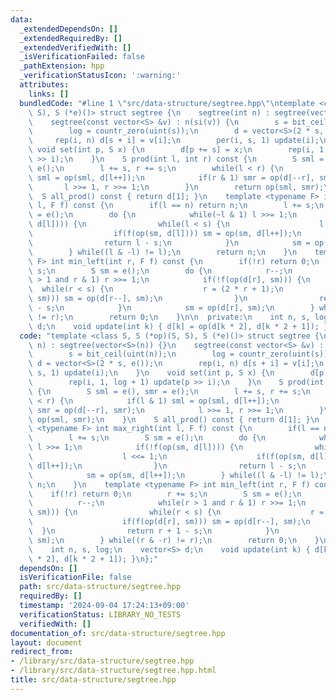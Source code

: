 ```yaml
---
data:
  _extendedDependsOn: []
  _extendedRequiredBy: []
  _extendedVerifiedWith: []
  _isVerificationFailed: false
  _pathExtension: hpp
  _verificationStatusIcon: ':warning:'
  attributes:
    links: []
  bundledCode: "#line 1 \"src/data-structure/segtree.hpp\"\ntemplate <class S, S (*op)(S,\
    \ S), S (*e)()> struct segtree {\n    segtree(int n) : segtree(vector<S>(n)) {}\n\
    \    segtree(const vector<S> &v) : n(si(v)) {\n        s = bit_ceil(uint(n));\n\
    \        log = countr_zero(uint(s));\n        d = vector<S>(2 * s, e());\n   \
    \     rep(i, n) d[s + i] = v[i];\n        per(i, s, 1) update(i);\n    }\n   \
    \ void set(int p, S x) {\n        d[p += s] = x;\n        rep(i, 1, log + 1) update(p\
    \ >> i);\n    }\n    S prod(int l, int r) const {\n        S sml = e(), smr =\
    \ e();\n        l += s, r += s;\n        while(l < r) {\n            if(l & 1)\
    \ sml = op(sml, d[l++]);\n            if(r & 1) smr = op(d[--r], smr);\n     \
    \       l >>= 1, r >>= 1;\n        }\n        return op(sml, smr);\n    }\n  \
    \  S all_prod() const { return d[1]; }\n    template <typename F> int max_right(int\
    \ l, F f) const {\n        if(l == n) return n;\n        l += s;\n        S sm\
    \ = e();\n        do {\n            while(~l & 1) l >>= 1;\n            if(!f(op(sm,\
    \ d[l]))) {\n                while(l < s) {\n                    l <<= 1;\n  \
    \                  if(f(op(sm, d[l]))) sm = op(sm, d[l++]);\n                }\n\
    \                return l - s;\n            }\n            sm = op(sm, d[l++]);\n\
    \        } while((l & -l) != l);\n        return n;\n    }\n    template <typename\
    \ F> int min_left(int r, F f) const {\n        if(!r) return 0;\n        r +=\
    \ s;\n        S sm = e();\n        do {\n            r--;\n            while(r\
    \ > 1 and r & 1) r >>= 1;\n            if(!f(op(d[r], sm))) {\n              \
    \  while(r < s) {\n                    r = (2 * r + 1);\n                    if(f(op(d[r],\
    \ sm))) sm = op(d[r--], sm);\n                }\n                return r + 1\
    \ - s;\n            }\n            sm = op(d[r], sm);\n        } while((r & -r)\
    \ != r);\n        return 0;\n    }\n\n  private:\n    int n, s, log;\n    vector<S>\
    \ d;\n    void update(int k) { d[k] = op(d[k * 2], d[k * 2 + 1]); }\n};\n"
  code: "template <class S, S (*op)(S, S), S (*e)()> struct segtree {\n    segtree(int\
    \ n) : segtree(vector<S>(n)) {}\n    segtree(const vector<S> &v) : n(si(v)) {\n\
    \        s = bit_ceil(uint(n));\n        log = countr_zero(uint(s));\n       \
    \ d = vector<S>(2 * s, e());\n        rep(i, n) d[s + i] = v[i];\n        per(i,\
    \ s, 1) update(i);\n    }\n    void set(int p, S x) {\n        d[p += s] = x;\n\
    \        rep(i, 1, log + 1) update(p >> i);\n    }\n    S prod(int l, int r) const\
    \ {\n        S sml = e(), smr = e();\n        l += s, r += s;\n        while(l\
    \ < r) {\n            if(l & 1) sml = op(sml, d[l++]);\n            if(r & 1)\
    \ smr = op(d[--r], smr);\n            l >>= 1, r >>= 1;\n        }\n        return\
    \ op(sml, smr);\n    }\n    S all_prod() const { return d[1]; }\n    template\
    \ <typename F> int max_right(int l, F f) const {\n        if(l == n) return n;\n\
    \        l += s;\n        S sm = e();\n        do {\n            while(~l & 1)\
    \ l >>= 1;\n            if(!f(op(sm, d[l]))) {\n                while(l < s) {\n\
    \                    l <<= 1;\n                    if(f(op(sm, d[l]))) sm = op(sm,\
    \ d[l++]);\n                }\n                return l - s;\n            }\n\
    \            sm = op(sm, d[l++]);\n        } while((l & -l) != l);\n        return\
    \ n;\n    }\n    template <typename F> int min_left(int r, F f) const {\n    \
    \    if(!r) return 0;\n        r += s;\n        S sm = e();\n        do {\n  \
    \          r--;\n            while(r > 1 and r & 1) r >>= 1;\n            if(!f(op(d[r],\
    \ sm))) {\n                while(r < s) {\n                    r = (2 * r + 1);\n\
    \                    if(f(op(d[r], sm))) sm = op(d[r--], sm);\n              \
    \  }\n                return r + 1 - s;\n            }\n            sm = op(d[r],\
    \ sm);\n        } while((r & -r) != r);\n        return 0;\n    }\n\n  private:\n\
    \    int n, s, log;\n    vector<S> d;\n    void update(int k) { d[k] = op(d[k\
    \ * 2], d[k * 2 + 1]); }\n};"
  dependsOn: []
  isVerificationFile: false
  path: src/data-structure/segtree.hpp
  requiredBy: []
  timestamp: '2024-09-04 17:24:13+09:00'
  verificationStatus: LIBRARY_NO_TESTS
  verifiedWith: []
documentation_of: src/data-structure/segtree.hpp
layout: document
redirect_from:
- /library/src/data-structure/segtree.hpp
- /library/src/data-structure/segtree.hpp.html
title: src/data-structure/segtree.hpp
---
```

